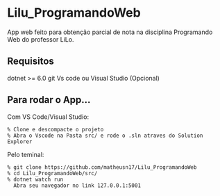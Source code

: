 # Lilu_ProgramandoWeb

App web feito para obtenção parcial de nota na disciplina Programando Web do professor LiLo.

## Requisitos

dotnet >= 6.0
git
Vs code ou Visual Studio (Opcional)

## Para rodar o App...

Com VS Code/Visual Studio:

    % Clone e descompacte o projeto
    % Abra o Vscode na Pasta src/ e rode o .sln atraves do Solution Explorer

Pelo teminal:

    % git clone https://github.com/matheusn17/Lilu_ProgramandoWeb
    % cd Lilu_ProgramandoWeb/src/
    % dotnet watch run
      Abra seu navegador no link 127.0.0.1:5001
